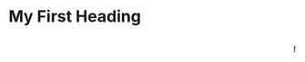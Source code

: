 <!DOCTYPE html>
<html>
<body>

<h1>My First Heading</h1>

<marquee><p>My first paragraph.</p> </marquee>

</body>
</html>
